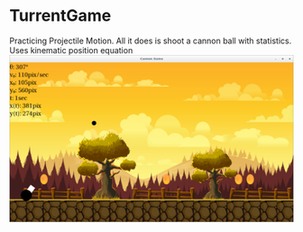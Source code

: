 # TurrentGame
Practicing Projectile Motion. All it does is shoot a cannon ball with statistics. Uses kinematic position equation
![](/screenshot.png)
